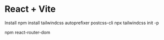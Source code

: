 # React + Vite
Install
npm install tailwindcss autoprefixer postcss-cli
npx tailwindcss init -p

npm react-router-dom
